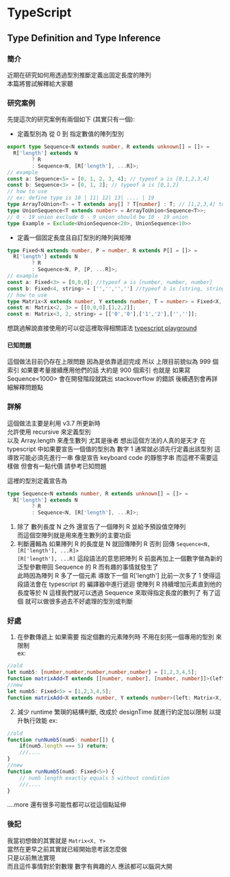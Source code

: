 # TypeScript 
## Type Definition and Type Inference

### 簡介

近期在研究如何用透過型別推斷定義出固定長度的陣列  
本篇將嘗試解釋給大家聽

### 研究案例

先提這次的研究案例有兩個如下 (其實只有一個):
- 定義型別為 從 0 到 指定數值的陣列型別  
```typescript
export type Sequence<N extends number, R extends unknown[] = []> = 
  R['length'] extends N 
        ? R 
        : Sequence<N, [R['length'], ...R]>;
// example
const a: Sequence<5> = [0, 1, 2, 3, 4]; // typeof a is [0,1,2,3,4]
const b: Sequence<3> = [0, 1, 2]; // typeof a is [0,1,2]
// how to use
// ex: define type is 10 | 11| 12| 13| .... | 19 
type ArrayToUnion<T> = T extends any[] ? T[number] : T; // [1,2,3,4] to 1 | 2 | 3 | 4
type UnionSequence<T extends number> = ArrayToUnion<Sequence<T>>; 
// 0 - 19 union exclude 0 - 9 union should be 10 - 19 union
type Example = Exclude<UnionSequence<20>, UnionSequence<10>> 
```
- 定義一個固定長度且自訂型別的陣列與矩陣
```typescript
type Fixed<N extends number, P = number, R extends P[] = []> = 
  R['length'] extends N 
        ? R 
        : Sequence<N, P, [P, ...R]>;
// example 
const a: Fixed<3> = [0,0,0]; //typeof a is [number, number, number]
const b: Fixed<4, string> = ['','','',''] //typeof b is [string, string, string, string]
// how to use
type Matrix<X extends number, Y extends number, T = number> = Fixed<X, Fixed<Y, T>>;
const m: Matrix<2, 3> = [[0,0,0],[1,2,2]];
const m: Matrix<3, 2, string> = [['0','0'],['1','2'],['','']];
```

想跳過解說直接使用的可以從這裡取得相關語法
[typescript playground](https://www.typescriptlang.org/play?#code/C4TwDgpgBAyhCOBXCA7AxhAPAOShAHsKgCYDOUKiAtgEYQBOANFAEp6EnmIoDWKA9gHcUAbQC6UALxRxAPilQAUFFYiA5ABtUAc2AALNRIJEUZKLmUqrKgPysl16wC5YCZOizZmIgHR+WzCzqWii6BmJisgDcigD0sewAhlRgWopo-CikwFCJLnBIqBiYAKzy0iIADMwAjMwATMwAzMwALGJRUPFQoJD8AGa5UACW5FWMdY0t7emZ2VA0+W5FWE3lMtVQdVD1HV0JvRADQ6MbE4y7cQl6Qj38UIikEFfsLsQQ-cMo0Icj5DWVKAAHy2NRBNXq4KaIL8fmBWwAnEpfgBBej0RIgAAq-AAqihhplMFj1lj2CYzIkUCBxFA7FiRJRaAwJC4sZ1uiJJoxphJgPcavD6vCmvDWopfvjCSgCu5imTjJwKNQ6PR1miMdi8QSibKVsTZNElN1AQBaREPHUodhoDSId5QM1QJHcaVQUg3RAaYgLaAAqDmmouq0S8DQACi+GSqWg0kjtvtWClmT1Hkw9UqsmYyZlyzTAMNxtippLpbL5Yrlar1Zrtbr1cUocgUAAYsN8BBiDhyUqmarmAAFBR9hiBHumcgD2kVSIKSxBTQ6fSGcdmCyOKx2NiWDcuNsdrteKAD7ywgLHyIxboEaNaJQZLI5NB79udzBrBTjaqVPbxQ7HRI-hkEcmGVZlQJAsRZkfKBiBfA9MFaZhsnoL5tHWdQ1EYNQsJw7CVz-MNjhoICRBQtDkOAVDQko6jtFotCoO6G5BDuB4nibaAAFlEio9tMAADVXcgQOYABNYSwP7KAyWkED1n3N8BOYRSuzE5gSWiaD5ioGoXB4vj8HTZoMK-Rgf0YLkLguCIYgfHT6n03jUKMlodgY0JTLUSpcJ8sRLLUGpcPqQwAtwwwOiAA)


#### 已知問題

這個做法目前仍存在上限問題 
因為是依靠遞迴完成 所以 上限目前貌似為 999 個索引
如果要考量接續應用他們的話 大約是 900 個索引
也就是 如果寫 Sequence<1000> 會在開發階段就跳出 stackoverflow 的錯誤
後續遇到會再詳細解釋問題點

### 詳解

這個做法主要是利用 v3.7 所更新時  
允許使用 recursive 來定義型別  
以及 Array<T>.length 來產生數列
尤其是後者 想出這個方法的人真的是天才
在 typescript 中如果要宣告一個值的型別為 數字 1
通常就必須先行定義出該型別
這導致可能必須先進行一串 像是宣告 keyboard code 的靜態字串
而這裡不需要這樣做 
但會有一點代價 請參考已知問題

這裡的型別定義宣告為

```typescript
type Sequence<N extends number, R extends unknown[] = []> = 
  R['length'] extends N 
        ? R 
        : Sequence<N, [R['length'], ...R]>;
```

1. 除了 數列長度 N 之外 還宣告了一個陣列 R 並給予預設值空陣列  
而這個空陣列就是用來產生數列的主要功臣
2. 判斷邏輯為 如果陣列 R 的長度是 N 就回傳陣列 R 否則 回傳 ```Sequence<N, [R['length'], ...R]>```  
```[R['length'], ...R]``` 這段語法的意思把陣列 R 前面再加上一個數字做為新的泛型參數帶回 Sequence 的 R
而有趣的事情就發生了  
此時因為陣列 R 多了一個元素 導致下一個 R['length'] 比前一次多了 1
使得這段語法會在 typescript 的 編譯器中進行遞迴
使陣列 R 持續增加元素直到他的長度等於 N
這樣我們就可以透過 Sequence<N> 來取得指定長度的數列了
有了這個 就可以做很多過去不好處理的型別或判斷

### 好處

1. 在參數傳遞上 如果需要 指定個數的元素陣列時 不用在刻死一個專用的型別 來限制  
ex: 
```typescript
//old
let numb5: [number,number,number,number,number] = [1,2,3,4,5];
function matrixAdd<T extends [[number, number], [number, number]]>(left: T, right: T);
//new
let numb5: Fixed<5> = [1,2,3,4,5];
function matrixAdd<X extends number, Y extends number>(left: Matrix<X, Y>, right: Matrix<X, Y>);
```

2. 減少 runtime 繁瑣的結構判斷, 改成於 designTime 就進行約定加以限制 以提升執行效能
ex:
```typescript
//old
function runNumb5(num5: number[]) {
    if(num5.length === 5) return;
    ///....
}
//new
function runNumb5(num5: Fixed<5>) {
    // num5 length exactly equals 5 without condition
    ///....
}
```

....more
還有很多可能性都可以從這個點延伸  

### 後記

我當初想做的其實就是 ```Matrix<X, Y>```  
當然在更早之前其實就已經開始思考該怎麼做  
只是以前無法實現  
而且這件事情對於對數理 數字有興趣的人
應該都可以腦洞大開